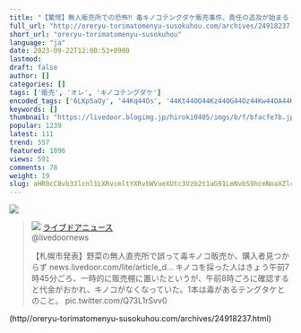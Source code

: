 ```yaml
---
title: "【驚愕】無人販売所での恐怖‼ 毒キノコテングダケ販売事件、責任の追及が始まる・・・ "
full_url: "http://oreryu-torimatomenyu-susokuhou.com/archives/24918237.html"
short_url: "oreryu-torimatomenyu-susokuhou"
language: "ja"
date: 2023-09-22T12:00:53+0900
lastmod: 
draft: false
author: []
categories: []
tags: ['販売', 'オレ', 'キノコテングダケ']
encoded_tags: ['6LKp5aOy', '44Kq44Os', '44Kt44OO44Kz44OG44Oz44Kw44OA44Kx']
keywords: []
thumbnail: "https://livedoor.blogimg.jp/hiroki0405/imgs/b/f/bfacfe7b.jpg"
popular: 1239
latest: 111
trend: 557
featured: 1896
views: 591
comments: 78
weight: 19
slug: aHR0cC8vb3Jlcnl1LXRvcmltYXRvbWVueXUtc3Vzb2t1aG91LmNvbS9hcmNoaXZlcy8yNDkxODIzNy5odG1s
---
```


![](https://livedoor.blogimg.jp/hiroki0405/imgs/b/f/bfacfe7b.jpg)

<blockquote id='twibodyGCKEFBC43M'> <p> <img src='https//livedoor.blogimg.jp/hiroki0405/imgs/2/f/2f091fd3.png'> <a target='_blank' href='https//twitter.com/livedoornews/status/1704421388617183273'>ライブドアニュース </a><br> @livedoornews </p> <p id='twitextGCKEFBC43M'> 【札幌市発表】野菜の無人直売所で誤って毒キノコ販売か、購入者見つからず news.livedoor.com/lite/article_d… キノコを採った人はきょう午前7時45分ごろ、一時的に販売棚に置いたというが、午前8時ごろに確認すると代金がおかれ、キノコがなくなっていた。1本は毒があるテングタケとのこと。 pic.twitter.com/Q73L1rSvv0 </p> </blockquote> 

(http//oreryu-torimatomenyu-susokuhou.com/archives/24918237.html)
